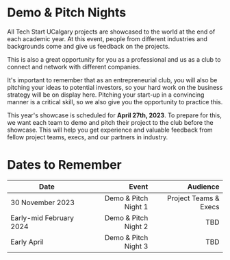 # Demo & Pitch Nights

All Tech Start UCalgary projects are showcased to the world
at the end of each academic year.
At this event, people from different industries and backgrounds
come and give us feedback on the projects.

This is also a great opportunity for you as a professional and us 
as a club to connect and network with different companies.

It's important to remember that as an entrepreneurial club, you will
also be pitching your ideas to potential investors, so your hard work 
on the business strategy will be on display here. Pitching your start-up
in a convincing manner is a critical skill, so we also give you the opportunity to 
practice this. 

This year's showcase is scheduled for **April 27th, 2023**.
To prepare for this, we want each team to demo and pitch their project to 
the club before the showcase. This will help you get experience and valuable 
feedback from fellow project teams, execs, and our partners in industry.

# Dates to Remember
| Date                    |          Event | Audience|
|-------------------------|---------------:|--------:| 
| 30 November 2023        |         Demo & Pitch Night 1 | Project Teams & Execs |
| Early-mid February 2024 |         Demo & Pitch Night 2 |  TBD    |
| Early April             |         Demo & Pitch Night 3 | TBD     |